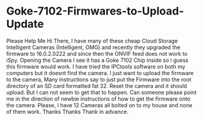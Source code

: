 # Goke-7102-Firmwares-to-Upload-Update
Please Help Me
Hi There,
I have many of these cheap Cloud Storage Intelligent Cameras (Intelligent, OMG) and recently they upgraded the firmware to 16.0.2.0222 and since then the ONVIF feed does not work to iSpy. Opening the Camera I see it has a Goke 7102 Chip inside so i guess this firmware would work. I have tried the IPCtools software on both my computers but it doesnt find the camera. I just want to upload the firmware to the camera, Many instructions say to just put the Firmware into the root directory of an SD card formatted fat 32. Reset the camera and it should upload. But I can not seem to get that to happen. Can someone please point me in the direction of newbie instructions of how to get the firmware onto the camera. Please, I have 12 Cameras all bolted on to my house and none of them work. Thanks Thanks Thank in advance.

